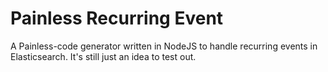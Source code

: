 # Painless Recurring Event

A Painless-code generator written in NodeJS to handle recurring events in Elasticsearch. It's still just an idea to test out.

